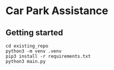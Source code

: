 # Car Park Assistance

## Getting started

```
cd existing_repo
python3 -m venv .venv
pip3 install -r requirements.txt
python3 main.py
```
